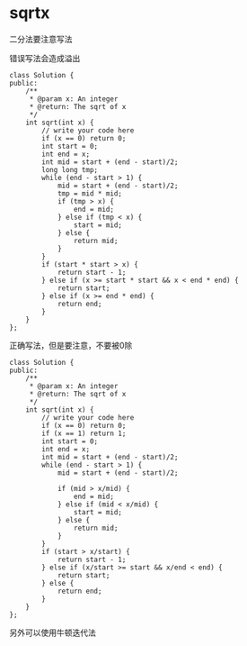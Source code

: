 # sqrtx

二分法要注意写法


错误写法会造成溢出

	class Solution {
	public:
	    /**
	     * @param x: An integer
	     * @return: The sqrt of x
	     */
	    int sqrt(int x) {
	        // write your code here
	        if (x == 0) return 0;
	        int start = 0;
	        int end = x;
	        int mid = start + (end - start)/2;
	        long long tmp;
	        while (end - start > 1) {
	            mid = start + (end - start)/2;
	            tmp = mid * mid;
	            if (tmp > x) {
	                end = mid;
	            } else if (tmp < x) {
	                start = mid;
	            } else {
	                return mid;
	            }
	        }
	        if (start * start > x) {
	            return start - 1;
	        } else if (x >= start * start && x < end * end) {
	            return start;
	        } else if (x >= end * end) {
	            return end;
	        }
	    }
	};

正确写法，但是要注意，不要被0除

	class Solution {
	public:
	    /**
	     * @param x: An integer
	     * @return: The sqrt of x
	     */
	    int sqrt(int x) {
	        // write your code here
	        if (x == 0) return 0;
	        if (x == 1) return 1;
	        int start = 0;
	        int end = x;
	        int mid = start + (end - start)/2;
	        while (end - start > 1) {
	            mid = start + (end - start)/2;

	            if (mid > x/mid) {
	                end = mid;
	            } else if (mid < x/mid) {
	                start = mid;
	            } else {
	                return mid;
	            }
	        }
	        if (start > x/start) {
	            return start - 1;
	        } else if (x/start >= start && x/end < end) {
	            return start;
	        } else {
	            return end;
	        }
	    }
	};

另外可以使用牛顿迭代法
